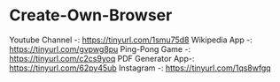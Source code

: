 # Create-Own-Browser
Youtube Channel -: https://tinyurl.com/1smu75d8
Wikipedia App -: https://tinyurl.com/gvpwg8pu
Ping-Pong Game -: https://tinyurl.com/c2cs9yoq
PDF Generator App-: https://tinyurl.com/62py45ub
Instagram -: https://tinyurl.com/1qs8wfgq

